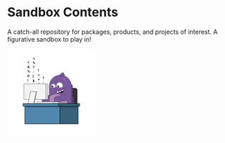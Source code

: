 # Sandbox Contents

A catch-all repository for packages, products, and projects of interest. A figurative sandbox to play in!

<img src="https://github.com/jjeffries13/Sandbox/blob/main/Images/68747470733a2f2f7777772e636f64696e6777697468736c696e6b792e636f6d2f474946732f636f64696e6744696e6f2e676966.gif" alt="drawing" width="200"/>
